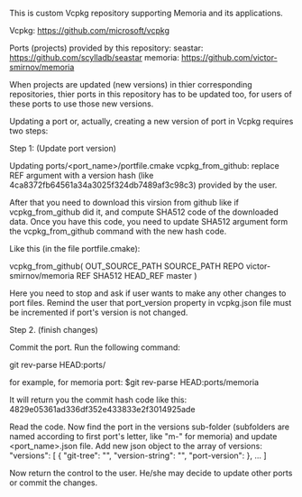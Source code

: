 This is custom Vcpkg repository supporting Memoria and its applications.

Vcpkg: https://github.com/microsoft/vcpkg

Ports (projects) provided by this repository:
    seastar: https://github.com/scylladb/seastar
    memoria: https://github.com/victor-smirnov/memoria

When projects are updated (new versions) in thier corresponding repositories, thier ports in this repository has to be updated too, for users of these ports to use those new versions.

Updating a port or, actually, creating a new version of port in Vcpkg requires two steps:

Step 1: (Update port version)

Updating ports/<port_name>/portfile.cmake 
    vcpkg_from_github:
	replace REF argument with a version hash (like 4ca8372fb64561a34a3025f324db7489af3c98c3) provided by the user.

After that you need to download this virsion from github like if vcpkg_from_github did it, and compute SHA512 code of the downloaded data. Once you have this code, you need to update SHA512 argument form the vcpkg_from_github command with the new hash code. 

Like this (in the file portfile.cmake):

vcpkg_from_github(
	OUT_SOURCE_PATH SOURCE_PATH
	REPO victor-smirnov/memoria
	REF <Put user-provided github version hash here>
	SHA512 <Put computed SHA512 version hash here>
	HEAD_REF master
)


Here you need to stop and ask if user wants to make any other changes to port files. Remind the user that port_version property in vcpkg.json file must be incremented if port's version is not changed.


Step 2. (finish changes)

Commit the port. Run the following command:

git rev-parse HEAD:ports/<port name>

for example, for memoria port: 
    $git rev-parse HEAD:ports/memoria

It will return you the commit hash code like this:
    4829e05361ad336df352e433833e2f3014925ade

Read the code. Now find the port in the versions sub-folder (subfolders are named according to first port's letter, like "m-" for memoria) and update <port_name>.json file. Add new json object to the array of versions:
    "versions": [
    {
      "git-tree": "<Put hash code from git-rev-parse here>",
      "version-string": "<Put version string from vcpkg.json here>",
      "port-version": <Put Numberic port-version value from vcpkg.json here>
    },
    ...
    ]

Now return the control to the user. He/she may decide to update other ports or commit the changes.